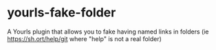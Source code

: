 # yourls-fake-folder
A Yourls plugin that allows you to fake having named links in folders (ie https://sh.ort/help/git where "help" is not a real folder)
